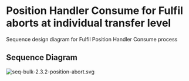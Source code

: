 # Position Handler Consume for Fulfil aborts at individual transfer level

Sequence design diagram for Fulfil Position Handler Consume process

## Sequence Diagram

![seq-bulk-2.3.2-position-abort.svg](../assets/diagrams/sequence/seq-bulk-2.3.2-position-abort.svg)
